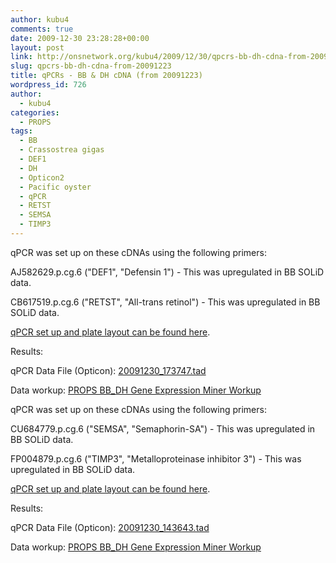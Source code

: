 ```yaml
---
author: kubu4
comments: true
date: 2009-12-30 23:28:28+00:00
layout: post
link: http://onsnetwork.org/kubu4/2009/12/30/qpcrs-bb-dh-cdna-from-20091223/
slug: qpcrs-bb-dh-cdna-from-20091223
title: qPCRs - BB & DH cDNA (from 20091223)
wordpress_id: 726
author:
  - kubu4
categories:
  - PROPS
tags:
  - BB
  - Crassostrea gigas
  - DEF1
  - DH
  - Opticon2
  - Pacific oyster
  - qPCR
  - RETST
  - SEMSA
  - TIMP3
---
```


qPCR was set up on these cDNAs using the following primers:

AJ582629.p.cg.6 ("DEF1", "Defensin 1") - This was upregulated in BB SOLiD data.

CB617519.p.cg.6 ("RETST", "All-trans retinol") - This was upregulated in BB SOLiD data.

[qPCR set up and plate layout can be found here](http://eagle.fish.washington.edu/Arabidopsis/Notebook%20Workup%20Files/20091230-01.jpg).

Results:

qPCR Data File (Opticon): [20091230_173747.tad](http://eagle.fish.washington.edu/Arabidopsis/qPCR/Opticon/20091230_173747.tad)

Data workup: [PROPS BB_DH Gene Expression Miner Workup](https://docs.google.com/spreadsheet/ccc?key=0AmS_90rPaQMzdHNfWS1oUHUxNFNwci1zcmhhWjhzZnc&usp=sharing)





qPCR was set up on these cDNAs using the following primers:

CU684779.p.cg.6 ("SEMSA", "Semaphorin-SA") - This was upregulated in BB SOLiD data.

FP004879.p.cg.6 ("TIMP3", "Metalloproteinase inhibitor 3") - This was upregulated in BB SOLiD data.

[qPCR set up and plate layout can be found here](http://eagle.fish.washington.edu/Arabidopsis/Notebook%20Workup%20Files/20091230-02.jpg).

Results:

qPCR Data File (Opticon): [20091230_143643.tad](http://eagle.fish.washington.edu/Arabidopsis/qPCR/Opticon/20091230_143643.tad)

Data workup: [PROPS BB_DH Gene Expression Miner Workup](https://docs.google.com/spreadsheet/ccc?key=0AmS_90rPaQMzdHNfWS1oUHUxNFNwci1zcmhhWjhzZnc&usp=sharing)
